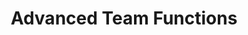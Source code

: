 ---
title: Advanced Team Functions
url: /user/advanced-team-functions/
prev: /user/add-teams/
next: /clients/client-installation/
weight: 24
toc: true
draft: true
linkde: /benutzer/erweiterte-team-funktionen/
Keywords: 
Description: 
draft: true
---